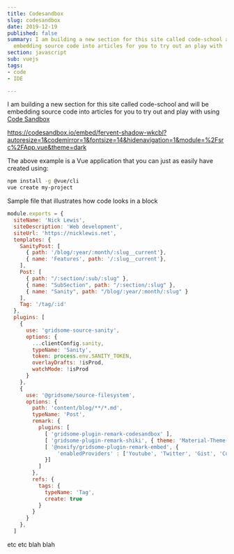 ```yaml
---
title: Codesandbox
slug: codesandbox
date: 2019-12-19
published: false
summary: I am building a new section for this site called code-school and will be
  embedding source code into articles for you to try out an play with
section: javascript
sub: vuejs
tags:
- code
- IDE

---
```

I am building a new section for this site called code-school and will be embedding source code into articles for you to try out and play with using [Code Sandbox](https://codesandbox.com)

https://codesandbox.io/embed/fervent-shadow-wkcbl?autoresize=1&codemirror=1&fontsize=14&hidenavigation=1&module=%2Fsrc%2FApp.vue&theme=dark

The above example is a Vue application that you can just as easily have created using:

```bash
npm install -g @vue/cli
vue create my-project
```

Sample file that illustrates how code looks in a block

```js:title=gridsome.config.js
module.exports = {
  siteName: 'Nick Lewis',
  siteDescription: 'Web development',
  siteUrl: 'https://nicklewis.net',
  templates: {
    SanityPost: [
      { path: '/blog/:year/:month/:slug__current'},
      { name: 'Features', path: '/:slug__current'},
    ],
    Post: [
      { path: "/:section/:sub/:slug" },
      { name: "SubSection", path: "/:section/:slug" },
      { name: "Sanity", path: "/blog/:year/:month/:slug" }
    ],
    Tag: '/tag/:id'
  },
  plugins: [
    {
      use: 'gridsome-source-sanity',
      options: {
        ...clientConfig.sanity,
        typeName: 'Sanity',
        token: process.env.SANITY_TOKEN,
        overlayDrafts: !isProd,
        watchMode: !isProd
      }
    },
    {
      use: '@gridsome/source-filesystem',
      options: {
        path: 'content/blog/**/*.md',
        typeName: 'Post',
        remark: {
          plugins: [
            [ 'gridsome-plugin-remark-codesandbox' ],
            [ 'gridsome-plugin-remark-shiki', { theme: 'Material-Theme-Palenight', skipInline: true } ],
            [ '@noxify/gridsome-plugin-remark-embed', {
                'enabledProviders' : ['Youtube', 'Twitter', 'Gist', 'Codepen', 'Spotify'],
            }]
          ]
        },
        refs: {
          tags: {
            typeName: 'Tag',
            create: true
          }
        }
      }
    },    
  ]
```

etc etc blah blah